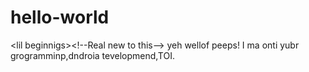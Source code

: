 # hello-world
&lt;lil beginnigs>&lt;!--Real new to this-->
yeh wellof peeps!
I ma onti yubr grogramminp,dndroia tevelopmend,TOI.
